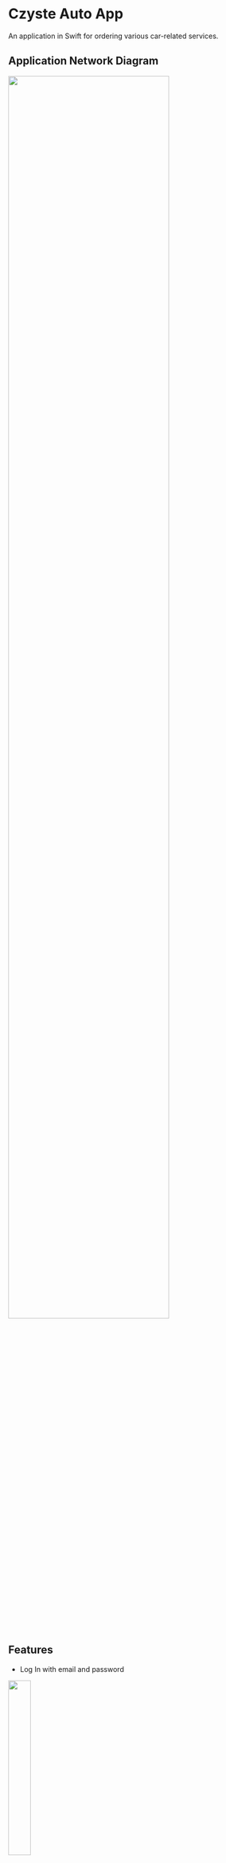 # Czyste Auto App

An application in Swift for ordering various car-related services.

## Application Network Diagram
<img src="https://github.com/adrianderdas/CleanCar/blob/main/Screenshots/NETWORK_DIAGRAM.png?raw=true" width="80%" height="80%">

## Features
- Log In with email and password

<img src="https://github.com/adrianderdas/CleanCar/blob/main/Screenshots/LoginView.png?raw=true" width="30%" height="30%">

- Registration with email, password and delivery data

<img src="https://github.com/adrianderdas/CleanCar/blob/main/Screenshots/RegisterView.png?raw=true" width="30%" height="30%">

- List of services

<img src="https://github.com/adrianderdas/CleanCar/blob/main/Screenshots/CleanCarView.png?raw=true" width="30%" height="30%">

- Searching using SearchBar

<img src="https://github.com/adrianderdas/CleanCar/blob/main/Screenshots/Searching.png?raw=true" width="30%" height="30%">

- Cart view

<img src="https://github.com/adrianderdas/CleanCar/blob/main/Screenshots/OrdersView.png?raw=true" width="30%" height="30%">

- Info when cart is empty

<img src="https://github.com/adrianderdas/CleanCar/blob/main/Screenshots/EmptyCart.png?raw=true" width="30%" height="30%">

- Deleting postition from cart view

<img src="https://github.com/adrianderdas/CleanCar/blob/main/Screenshots/DeletingPosition.png?raw=true" width="30%" height="30%">


- About user realised or no services (Zrealizowane/Niezrealizowane = true/false info from Firebase)

<img src="https://github.com/adrianderdas/CleanCar/blob/main/Screenshots/OrdersHistory.png?raw=true" width="30%" height="30%">

- Use progressview to reload data
<img src="https://github.com/adrianderdas/CleanCar/blob/main/Screenshots/HistoryLoading.png?raw=true" width="30%" height="30%">

- Information about user and delivery address

<img src="https://github.com/adrianderdas/CleanCar/blob/main/Screenshots/AboutUser.png?raw=true" width="30%" height="30%">

- .. and logout button
<img src="https://github.com/adrianderdas/CleanCar/blob/main/Screenshots/AboutUser2.png?raw=true" width="30%" height="30%">


- Summary view with delivery data catch from Firebase (for current User Id)

<img src="https://github.com/adrianderdas/CleanCar/blob/main/Screenshots/SummaryVC.png?raw=true" width="30%" height="30%">

- Final Summary view with delivery data catch from Firebase (for current User Id) and selectedServices

<img src="https://github.com/adrianderdas/CleanCar/blob/main/Screenshots/FinalSummarryView.png?raw=true" width="30%" height="30%">

- Accepted to realisation!

<img src="https://github.com/adrianderdas/CleanCar/blob/main/Screenshots/AlertRealised.png?raw=true" width="30%" height="30%">

- LogOut Alert

<img src="https://github.com/adrianderdas/CleanCar/blob/main/Screenshots/LogOutAlert.png?raw=true" width="30%" height="30%">

## Firebase

- Firebase Auth (email, password)

- Firebase Firestore (orders, user data)
<img src="https://github.com/adrianderdas/CleanCar/blob/main/Screenshots/Zrzut%20ekranu%202023-06-26%20o%2014.11.31.png" width="100%" height="100%">
